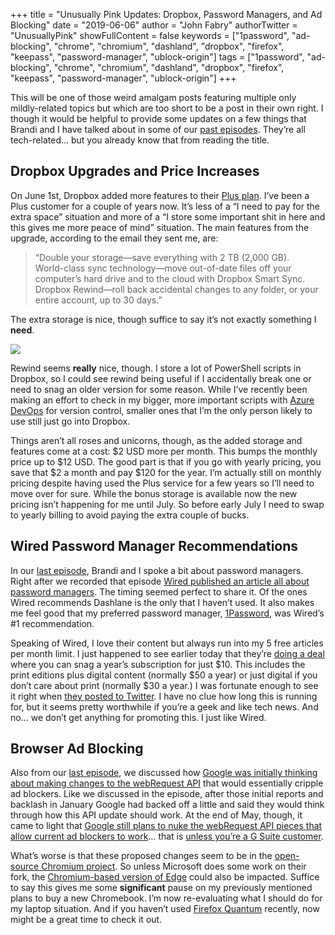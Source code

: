 +++
title = "Unusually Pink Updates: Dropbox, Password Managers, and Ad Blocking"
date = "2019-06-06"
author = "John Fabry"
authorTwitter = "UnusuallyPink"
showFullContent = false
keywords = ["1password", "ad-blocking", "chrome", "chromium", "dashland", "dropbox", "firefox", "keepass", "password-manager", "ublock-origin"]
tags = ["1password", "ad-blocking", "chrome", "chromium", "dashland", "dropbox", "firefox", "keepass", "password-manager", "ublock-origin"]
+++

This will be one of those weird amalgam posts featuring multiple only mildly-related topics but which are too short to be a post in their own right. I though it would be helpful to provide some updates on a few things that Brandi and I have talked about in some of our [past episodes](https://www.unusually.pink/podcast). They’re all tech-related… but you already know that from reading the title.

## Dropbox Upgrades and Price Increases

On June 1st, Dropbox added more features to their [Plus plan](https://www.dropbox.com/individual/plans-comparison). I’ve been a Plus customer for a couple of years now. It’s less of a “I need to pay for the extra space” situation and more of a “I store some important shit in here and this gives me more peace of mind” situation. The main features from the upgrade, according to the email they sent me, are:

> “Double your storage—save everything with 2 TB (2,000 GB).  
> World-class sync technology—move out-of-date files off your computer’s hard drive and to the cloud with Dropbox Smart Sync.  
> Dropbox Rewind—roll back accidental changes to any folder, or your entire account, up to 30 days.”

The extra storage is nice, though suffice to say it’s not exactly something I **need**.

![](/images/UnusuallyPinkUpdatesDropboxPasswordManagersandAdBlocking_dropbox_space.png)

Rewind seems **really** nice, though. I store a lot of PowerShell scripts in Dropbox, so I could see rewind being useful if I accidentally break one or need to snag an older version for some reason. While I’ve recently been making an effort to check in my bigger, more important scripts with [Azure DevOps](https://azure.microsoft.com/en-us/services/devops/) for version control, smaller ones that I’m the only person likely to use still just go into Dropbox.

Things aren’t all roses and unicorns, though, as the added storage and features come at a cost: $2 USD more per month. This bumps the monthly price up to $12 USD. The good part is that if you go with yearly pricing, you save that $2 a month and pay $120 for the year. I’m actually still on monthly pricing despite having used the Plus service for a few years so I’ll need to move over for sure. While the bonus storage is available now the new pricing isn’t happening for me until July. So before early July I need to swap to yearly billing to avoid paying the extra couple of bucks.

## Wired Password Manager Recommendations

In our [last episode](https://www.unusually.pink/podcast/episode-8-playlists-and-privacy), Brandi and I spoke a bit about password managers. Right after we recorded that episode [Wired published an article all about password managers](https://www.wired.com/story/best-password-managers/). The timing seemed perfect to share it. Of the ones Wired recommends Dashlane is the only that I haven’t used. It also makes me feel good that my preferred password manager, [1Password](https://1password.com/), was Wired’s #1 recommendation.

Speaking of Wired, I love their content but always run into my 5 free articles per month limit. I just happened to see earlier today that they’re [doing a deal](https://subscribe.wired.com/subscribe/wired/121031?source=EDT_WIR_TWITTER_0_WEEKOFJUNE03_3_ZZ&utm_brand=wired&utm_source=twitter&utm_social-type=owned&mbid=social_twitter&utm_medium=social&utm_campaign=wired) where you can snag a year’s subscription for just $10. This includes the print editions plus digital content (normally $50 a year) or just digital if you don’t care about print (normally $30 a year.) I was fortunate enough to see it right when [they posted to Twitter](https://twitter.com/WIRED/status/1136709547022848006). I have no clue how long this is running for, but it seems pretty worthwhile if you’re a geek and like tech news. And no… we don’t get anything for promoting this. I just like Wired.

## Browser Ad Blocking

Also from our [last episode](https://www.unusually.pink/podcast/episode-8-playlists-and-privacy), we discussed how [Google was initially thinking about making changes to the webRequest API](https://www.zdnet.com/article/google-chrome-could-soon-kill-off-most-ad-blocker-extensions/) that would essentially cripple ad blockers. Like we discussed in the episode, after those initial reports and backlash in January Google had backed off a little and said they would think through how this API update should work. At the end of May, though, it came to light that [Google still plans to nuke the webRequest API pieces that allow current ad blockers to work](https://www.androidpolice.com/2019/05/29/google-still-plans-to-kill-chromes-existing-adblock-apis/)… that is [unless you’re a G Suite customer](https://9to5google.com/2019/05/29/chrome-ad-blocking-enterprise-manifest-v3/).

What’s worse is that these proposed changes seem to be in the [open-source Chromium project](https://www.chromium.org/). So unless Microsoft does some work on their fork, the [Chromium-based version of Edge](https://www.microsoftedgeinsider.com/en-us/) could also be impacted. Suffice to say this gives me some **significant** pause on my previously mentioned plans to buy a new Chromebook. I’m now re-evaluating what I should do for my laptop situation. And if you haven’t used [Firefox Quantum](https://www.mozilla.org/en-US/firefox/) recently, now might be a great time to check it out.
